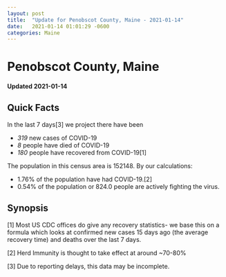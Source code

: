 ```yaml
---
layout: post
title:  "Update for Penobscot County, Maine - 2021-01-14"
date:   2021-01-14 01:01:29 -0600
categories: Maine
---
```


# Penobscot County, Maine
#### Updated 2021-01-14

## Quick Facts

In the last 7 days[3] we project there have been
- *319* new cases of COVID-19
- *8* people have died of COVID-19
- *180* people have recovered from COVID-19[1]

The population in this census area is 152148. By our calculations:
- 1.76% of the population have had COVID-19.[2]
- 0.54% of the population or 824.0 people are actively fighting the virus.

## Synopsis




[1] Most US CDC offices do give any recovery statistics- we base this on a formula which looks at confirmed new cases
15 days ago (the average recovery time) and deaths over the last 7 days.

[2] Herd Immunity is thought to take effect at around ~70-80%

[3] Due to reporting delays, this data may be incomplete.
 
    